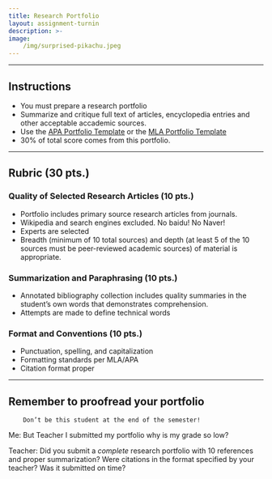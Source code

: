 ```yaml
---
title: Research Portfolio
layout: assignment-turnin
description: >-
image: 
    /img/surprised-pikachu.jpeg
---
```

---
## Instructions
- You must prepare a research portfolio
- Summarize and critique full text of articles, encyclopedia entries and other acceptable accademic sources.
- Use the [APA Portfolio Template](https://docs.google.com/document/d/1Sm-WBq_hOoY72JHembDFX6ZUISS6tdnB/edit?usp=share_link&ouid=106340071982720803011&rtpof=true&sd=true) or the [MLA Portfolio Template](https://docs.google.com/file/d/1SvEDCpn1UEF_uVpsqU2bg34i67VC7ABL/edit?usp=docslist_api&filetype=msword)
- 30% of total score comes from this portfolio.

---
## Rubric (30 pts.)
### Quality of Selected Research Articles (10 pts.)
- Portfolio includes primary source research articles from journals. 
- Wikipedia and search engines excluded. No baidu! No Naver! 
- Experts are selected 
- Breadth (minimum of 10 total sources) and depth (at least 5 of the 10 sources must be peer-reviewed academic sources) of material is appropriate. 
### Summarization and Paraphrasing (10 pts.)
- Annotated bibliography collection includes quality summaries in the student’s own words that demonstrates comprehension. 
- Attempts are made to define technical words 
### Format and Conventions (10 pts.)
- Punctuation, spelling, and capitalization
- Formatting standards per MLA/APA
- Citation format proper 
---

## Remember to proofread your portfolio
        Don’t be this student at the end of the semester!       

Me: But Teacher I submitted my portfolio why is my grade so low?

Teacher: Did you submit a *complete* research portfolio with 10 references and proper summarization? Were citations in the format specified by your teacher? Was it submitted on time?

